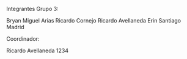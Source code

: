 Integrantes Grupo 3:

Bryan Miguel Arias 
Ricardo Cornejo 
Ricardo Avellaneda 
Erin Santiago Madrid

Coordinador:

Ricardo Avellaneda 
1234